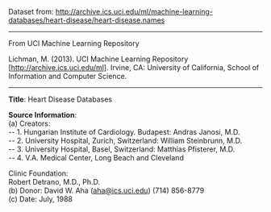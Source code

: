Dataset from: http://archive.ics.uci.edu/ml/machine-learning-databases/heart-disease/heart-disease.names

  --------------------
   
   
From UCI Machine Learning Repository  
  
Lichman, M. (2013). UCI Machine Learning Repository [http://archive.ics.uci.edu/ml]. Irvine, CA: University of California, School of Information and Computer Science.

--------------

**Title**: Heart Disease Databases

**Source Information**:  
   (a) Creators:   
       -- 1. Hungarian Institute of Cardiology. Budapest: Andras Janosi, M.D.  
       -- 2. University Hospital, Zurich, Switzerland: William Steinbrunn, M.D.  
       -- 3. University Hospital, Basel, Switzerland: Matthias Pfisterer, M.D.  
       -- 4. V.A. Medical Center, Long Beach and Cleveland   
       
Clinic Foundation:  
             Robert Detrano, M.D., Ph.D.  
   (b) Donor: David W. Aha (aha@ics.uci.edu) (714) 856-8779    
   (c) Date: July, 1988  
